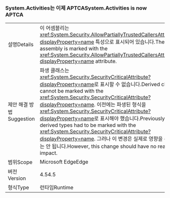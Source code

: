 ### <a name="systemactivities-is-now-aptca"></a><span data-ttu-id="d686a-101">System.Activities는 이제 APTCA</span><span class="sxs-lookup"><span data-stu-id="d686a-101">System.Activities is now APTCA</span></span>

|   |   |
|---|---|
|<span data-ttu-id="d686a-102">설명</span><span class="sxs-lookup"><span data-stu-id="d686a-102">Details</span></span>|<span data-ttu-id="d686a-103">이 어셈블리는 <xref:System.Security.AllowPartiallyTrustedCallersAttribute?displayProperty=name> 특성으로 표시되어 있습니다.</span><span class="sxs-lookup"><span data-stu-id="d686a-103">The assembly is marked with the <xref:System.Security.AllowPartiallyTrustedCallersAttribute?displayProperty=name> attribute.</span></span>|
|<span data-ttu-id="d686a-104">제안 해결 방법</span><span class="sxs-lookup"><span data-stu-id="d686a-104">Suggestion</span></span>|<span data-ttu-id="d686a-105">파생 클래스는 <xref:System.Security.SecurityCriticalAttribute?displayProperty=name>로 표시할 수 없습니다.</span><span class="sxs-lookup"><span data-stu-id="d686a-105">Derived classes cannot be marked with the <xref:System.Security.SecurityCriticalAttribute?displayProperty=name>.</span></span> <span data-ttu-id="d686a-106">이전에는 파생된 형식을 <xref:System.Security.SecurityCriticalAttribute?displayProperty=name>로 표시해야 했습니다.</span><span class="sxs-lookup"><span data-stu-id="d686a-106">Previously, derived types had to be marked with the <xref:System.Security.SecurityCriticalAttribute?displayProperty=name>.</span></span> <span data-ttu-id="d686a-107">그러나 이 변경은 실제로 영향을 주어서는 안 됩니다.</span><span class="sxs-lookup"><span data-stu-id="d686a-107">However, this change should have no real impact.</span></span>|
|<span data-ttu-id="d686a-108">범위</span><span class="sxs-lookup"><span data-stu-id="d686a-108">Scope</span></span>|<span data-ttu-id="d686a-109">Microsoft Edge</span><span class="sxs-lookup"><span data-stu-id="d686a-109">Edge</span></span>|
|<span data-ttu-id="d686a-110">버전</span><span class="sxs-lookup"><span data-stu-id="d686a-110">Version</span></span>|<span data-ttu-id="d686a-111">4.5</span><span class="sxs-lookup"><span data-stu-id="d686a-111">4.5</span></span>|
|<span data-ttu-id="d686a-112">형식</span><span class="sxs-lookup"><span data-stu-id="d686a-112">Type</span></span>|<span data-ttu-id="d686a-113">런타임</span><span class="sxs-lookup"><span data-stu-id="d686a-113">Runtime</span></span>|

